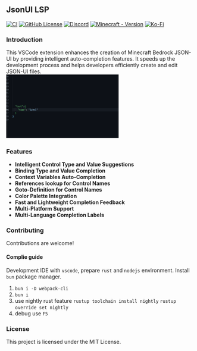 ## JsonUI LSP

[![CI](https://github.com/CoolLoong/jsonui-lsp/actions/workflows/ci.yml/badge.svg)](https://github.com/CoolLoong/jsonui-lsp/actions/workflows/ci.yml)
[![GitHub License](https://img.shields.io/github/license/CoolLoong/jsonui-lsp)](LICENSE)
[![Discord](https://img.shields.io/discord/1304443010439970876?label=Discord&logo=discord)](https://discord.gg/S2ZKgGusjk)
[![Minecraft - Version](https://img.shields.io/badge/minecraft-v1.21.80.3_(Bedrock)-black)](https://feedback.minecraft.net/hc/en-us/articles)
[![Ko-Fi](https://img.shields.io/badge/Buy_Me_a_Coffee-f37574?logo=kofi&logoColor=white)](https://patreon.com/coolloong)

### Introduction
This VSCode extension enhances the creation of Minecraft Bedrock JSON-UI by providing intelligent auto-completion features. It speeds up the development process and helps developers efficiently create and edit JSON-UI files.  
<img src=".github/img/show1.gif" width="60%"/>

### Features

- **Intelligent Control Type and Value Suggestions**
- **Binding Type and Value Completion**
- **Context Variables Auto-Completion**
- **References lookup for Control Names**
- **Goto-Definition for Control Names**
- **Color Palette Integration**
- **Fast and Lightweight Completion Feedback**
- **Multi-Platform Support**
- **Multi-Language Completion Labels**

### Contributing
Contributions are welcome!

#### Complie guide
Development IDE with `vscode`, prepare `rust` and `nodejs` environment. Install `bun` package manager.
1. `bun i -D webpack-cli`
2. `bun i`
3. use nightly rust feature
 `rustup toolchain install nightly`
 `rustup override set nightly`
1. debug use `F5`

### License
This project is licensed under the MIT License.